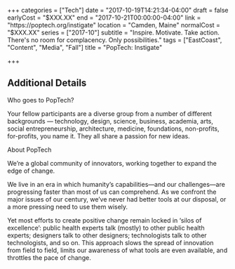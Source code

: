 +++
categories = ["Tech"]
date = "2017-10-19T14:21:34-04:00"
draft = false
earlyCost = "$XXX.XX"
end = "2017-10-21T00:00:00-04:00"
link = "https://poptech.org/instigate"
location = "Camden, Maine"
normalCost = "$XXX.XX"
series = ["2017-10"]
subtitle = "Inspire. Motivate. Take action. There's no room for complacency. Only possibilities."
tags = ["EastCoast", "Content", "Media", "Fall"]
title = "PopTech: Instigate"

+++
<!--more-->

## Additional Details

Who goes to PopTech?

Your fellow participants are a diverse group from a number of different backgrounds — technology, design, science, business, academia, arts, social entrepreneurship, architecture, medicine, foundations, non-profits, for-profits, you name it. They all share a passion for new ideas.

About PopTech

We’re a global community of innovators, working together to expand the edge of change.

We live in an era in which humanity’s capabilities—and our challenges—are progressing faster than most of us can comprehend. As we confront the major issues of our century, we’ve never had better tools at our disposal, or a more pressing need to use them wisely.

Yet most efforts to create positive change remain locked in ‘silos of excellence’: public health experts talk (mostly) to other public health experts; designers talk to other designers; technologists talk to other technologists, and so on. This approach slows the spread of innovation from field to field, limits our awareness of what tools are even available, and throttles the pace of change.